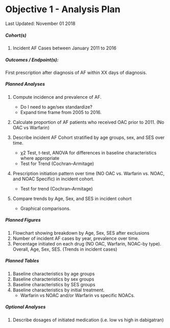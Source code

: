 Objective 1 - Analysis Plan
================
Last Updated: November 01 2018

##### Cohort(s)

1.  Incident AF Cases between January 2011 to 2016

##### Outcomes / Endpoint(s):

First prescription after diagnosis of AF within XX days of diagnosis.

##### Planned Analyses

1.  Compute incidence and prevalence of AF.
    -   Do I need to age/sex standardize?
    -   Expand time frame from 2005 to 2016.

2.  Calculate proportion of AF patients who received OAC prior to 2011. (No OAC vs Warfarin)
3.  Describe incident AF Cohort stratified by age groups, sex, and SES over time.
    -   χ2 Test, t-test, ANOVA for differences in baseline characteristics where appropriate
    -   Test for Trend (Cochran–Armitage)

4.  Prescription initiation pattern over time (NO OAC vs. Warfarin vs. NOAC, and NOAC Specific) in incident cohort.
    -   Test for trend (Cochran–Armitage)

5.  Compare trends by Age, Sex, and SES in incident cohort
    -   Graphical comparisons.

##### Planned Figures

1.  Flowchart showing breakdown by Age, Sex, SES after exclusions
2.  Number of incident AF cases by year, prevalence over time.
3.  Percentage initiated on each drug (NO OAC, Warfarin, NOAC-by type). Overall, Age, Sex, SES. (Trends in incident cases)

##### Planned Tables

1.  Baseline characteristics by age groups
2.  Baseline characteristics by sex groups
3.  Baseline characteristics by SES groups
4.  Baseline characteristics by initial treatment.
    -   Warfarin vs NOAC and/or Warfarin vs specific NOACs.

##### Optional Analyses

1.  Describe dosages of initiated medication (i.e. low vs high in dabigatran)
